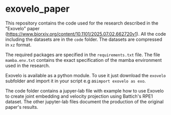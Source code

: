 # exovelo_paper
This repository contains the code used for the research described in the
"Exovelo" paper (https://www.biorxiv.org/content/10.1101/2025.07.02.662720v1). All the code including the datasets are in the `code` folder.
The datasets are compressed in `xz` format.

The required packages are specified in the `requirements.txt` file. The file
`mamba.env.txt` contains the exact specification of the mamba environment used
in the research.

Exovelo is available as a python module. To use it just download the `exovelo`
subfolder and import it in your script e.g as`import exovelo as exo`.

The code folder contains a jupyer-lab file with example how to use Exovelo to
create joint embedding and velocity projection using Battich's RPE1 dataset.
The other jupyter-lab files document the production of the original paper's
results.


